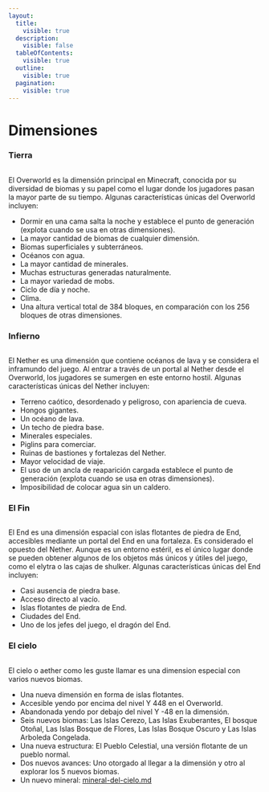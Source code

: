 ```yaml
---
layout:
  title:
    visible: true
  description:
    visible: false
  tableOfContents:
    visible: true
  outline:
    visible: true
  pagination:
    visible: true
---
```


# Dimensiones

### Tierra

<figure><img src="../../.gitbook/assets/image (1).png" alt=""><figcaption></figcaption></figure>

El Overworld es la dimensión principal en Minecraft, conocida por su diversidad de biomas y su papel como el lugar donde los jugadores pasan la mayor parte de su tiempo. Algunas características únicas del Overworld incluyen:

* Dormir en una cama salta la noche y establece el punto de generación (explota cuando se usa en otras dimensiones).
* La mayor cantidad de biomas de cualquier dimensión.
* Biomas superficiales y subterráneos.
* Océanos con agua.
* La mayor cantidad de minerales.
* Muchas estructuras generadas naturalmente.
* La mayor variedad de mobs.
* Ciclo de día y noche.
* Clima.
* Una altura vertical total de 384 bloques, en comparación con los 256 bloques de otras dimensiones.

### Infierno

<figure><img src="../../.gitbook/assets/image (2).png" alt=""><figcaption></figcaption></figure>

El Nether es una dimensión que contiene océanos de lava y se considera el inframundo del juego. Al entrar a través de un portal al Nether desde el Overworld, los jugadores se sumergen en este entorno hostil. Algunas características únicas del Nether incluyen:

* Terreno caótico, desordenado y peligroso, con apariencia de cueva.
* Hongos gigantes.
* Un océano de lava.
* Un techo de piedra base.
* Minerales especiales.
* Piglins para comerciar.
* Ruinas de bastiones y fortalezas del Nether.
* Mayor velocidad de viaje.
* El uso de un ancla de reaparición cargada establece el punto de generación (explota cuando se usa en otras dimensiones).
* Imposibilidad de colocar agua sin un caldero.

### El Fin

<figure><img src="../../.gitbook/assets/image.png" alt=""><figcaption></figcaption></figure>

El End es una dimensión espacial con islas flotantes de piedra de End, accesibles mediante un portal del End en una fortaleza. Es considerado el opuesto del Nether. Aunque es un entorno estéril, es el único lugar donde se pueden obtener algunos de los objetos más únicos y útiles del juego, como el elytra o las cajas de shulker. Algunas características únicas del End incluyen:

* Casi ausencia de piedra base.
* Acceso directo al vacío.
* Islas flotantes de piedra de End.
* Ciudades del End.
* Uno de los jefes del juego, el dragón del End.

### El cielo

<figure><img src="../../.gitbook/assets/image (4).png" alt=""><figcaption></figcaption></figure>

El cielo o aether como les guste llamar es una dimension especial con varios nuevos biomas.

* Una nueva dimensión en forma de islas flotantes.
* Accesible yendo por encima del nivel Y 448 en el Overworld.
* Abandonada yendo por debajo del nivel Y -48 en la dimensión.
* Seis nuevos biomas: Las Islas Cerezo, Las Islas Exuberantes, El bosque Otoñal, Las Islas Bosque de Flores, Las Islas Bosque Oscuro y Las Islas Arboleda Congelada.
* Una nueva estructura: El Pueblo Celestial, una versión flotante de un pueblo normal.
* Dos nuevos avances: Uno otorgado al llegar a la dimensión y otro al explorar los 5 nuevos biomas.
* Un nuevo mineral: [mineral-del-cielo.md](../items/genericos/bloques-de-mineral/mineral-del-cielo.md "mention")

